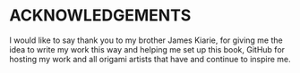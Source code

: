 # ACKNOWLEDGEMENTS

I would like to say thank you to my brother James Kiarie, for giving me the idea to write my work this way and helping me set up this book, GitHub for hosting my work and all origami artists that have and continue to inspire me.